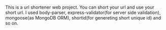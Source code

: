 This is a url shortener web project. You can short your url and use your short url. I used body-parser, express-validator(for server side validation), mongoose(as MongoDB ORM), shortid(for genereting short unique id) and so on.
